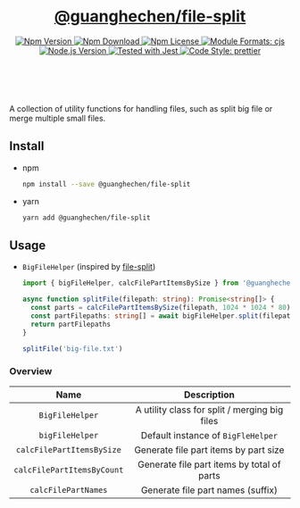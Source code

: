 <header>
  <h1 align="center">
    <a href="https://github.com/guanghechen/sora/tree/@guanghechen/file-split@1.0.0-alpha.7/packages/file-split#readme">@guanghechen/file-split</a>
  </h1>
  <div align="center">
    <a href="https://www.npmjs.com/package/@guanghechen/file-split">
      <img
        alt="Npm Version"
        src="https://img.shields.io/npm/v/@guanghechen/file-split.svg"
      />
    </a>
    <a href="https://www.npmjs.com/package/@guanghechen/file-split">
      <img
        alt="Npm Download"
        src="https://img.shields.io/npm/dm/@guanghechen/file-split.svg"
      />
    </a>
    <a href="https://www.npmjs.com/package/@guanghechen/file-split">
      <img
        alt="Npm License"
        src="https://img.shields.io/npm/l/@guanghechen/file-split.svg"
      />
    </a>
    <a href="#install">
      <img
        alt="Module Formats: cjs"
        src="https://img.shields.io/badge/module_formats-cjs-green.svg"
      />
    </a>
    <a href="https://github.com/nodejs/node">
      <img
        alt="Node.js Version"
        src="https://img.shields.io/node/v/@guanghechen/file-split"
      />
    </a>
    <a href="https://github.com/facebook/jest">
      <img
        alt="Tested with Jest"
        src="https://img.shields.io/badge/tested_with-jest-9c465e.svg"
      />
    </a>
    <a href="https://github.com/prettier/prettier">
      <img
        alt="Code Style: prettier"
        src="https://img.shields.io/badge/code_style-prettier-ff69b4.svg?style=flat-square"
      />
    </a>
  </div>
</header>
<br/>

A collection of utility functions for handling files, such as split big file or
merge multiple small files.


## Install

* npm

  ```bash
  npm install --save @guanghechen/file-split
  ```

* yarn

  ```bash
  yarn add @guanghechen/file-split
  ```

## Usage

* `BigFileHelper` (inspired by [file-split][])

  ```typescript
  import { bigFileHelper, calcFilePartItemsBySize } from '@guanghechen/file-split'

  async function splitFile(filepath: string): Promise<string[]> {
    const parts = calcFilePartItemsBySize(filepath, 1024 * 1024 * 80) // 80MB per chunk 
    const partFilepaths: string[] = await bigFileHelper.split(filepath, parts)
    return partFilepaths
  }

  splitFile('big-file.txt')
  ```

### Overview

Name                                | Description
:----------------------------------:|:----------------------------:
`BigFileHelper`                     | A utility class for split / merging big files
`bigFileHelper`                     | Default instance of `BigFleHelper`
`calcFilePartItemsBySize`           | Generate file part items by part size
`calcFilePartItemsByCount`          | Generate file part items by total of parts
`calcFilePartNames`                 | Generate file part names (suffix)


[homepage]: https://github.com/guanghechen/sora/tree/@guanghechen/file-split@1.0.0-alpha.7/packages/file-split#readme
[file-split]: https://github.com/tomvlk/node-file-split
